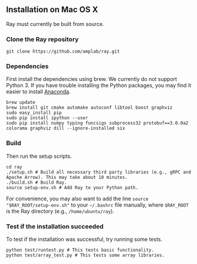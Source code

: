 ## Installation on Mac OS X

Ray must currently be built from source.

### Clone the Ray repository

```
git clone https://github.com/amplab/ray.git
```

### Dependencies

First install the dependencies using brew. We currently do not support Python 3.
If you have trouble installing the Python packages, you may find it easier to
install [Anaconda](https://www.continuum.io/downloads).

```
brew update
brew install git cmake automake autoconf libtool boost graphviz
sudo easy_install pip
sudo pip install ipython --user
sudo pip install numpy typing funcsigs subprocess32 protobuf==3.0.0a2 colorama graphviz dill --ignore-installed six
```

### Build

Then run the setup scripts.

```
cd ray
./setup.sh # Build all necessary third party libraries (e.g., gRPC and Apache Arrow). This may take about 10 minutes.
./build.sh # Build Ray.
source setup-env.sh # Add Ray to your Python path.
```

For convenience, you may also want to add the line `source
"$RAY_ROOT/setup-env.sh"` to your `~/.bashrc` file manually, where `$RAY_ROOT`
is the Ray directory (e.g., `/home/ubuntu/ray`).

### Test if the installation succeeded

To test if the installation was successful, try running some tests.

```
python test/runtest.py # This tests basic functionality.
python test/array_test.py # This tests some array libraries.
```
